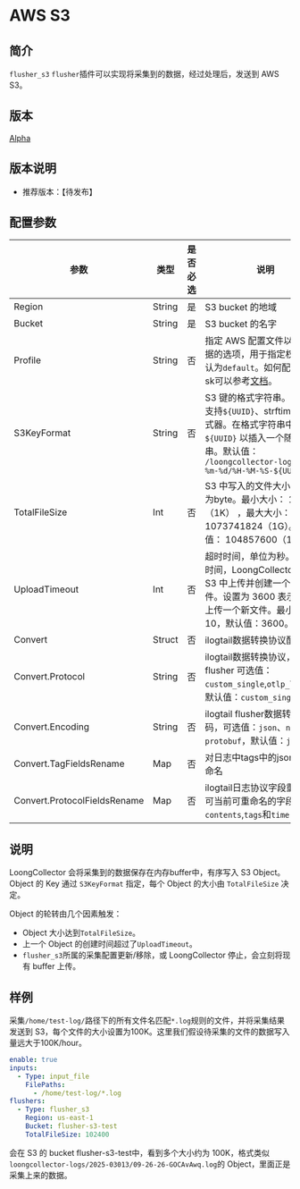 # AWS S3

## 简介

`flusher_s3` `flusher`插件可以实现将采集到的数据，经过处理后，发送到 AWS S3。

## 版本

[Alpha](../../stability-level.md)

## 版本说明

* 推荐版本：【待发布】

## 配置参数

| 参数                                | 类型       | 是否必选 | 说明                                                                                 |
|-----------------------------------|----------|------|------------------------------------------------------------------------------------|
| Region                            | String   | 是    | S3 bucket 的地域 |
| Bucket                            | String   | 是    | S3 bucket 的名字 |
| Profile                           | String   | 否    | 指定 AWS 配置文件以提供凭据的选项，用于指定权限，默认为`default`。如何配置ak、sk可以参考[文档](https://docs.aws.amazon.com/sdkref/latest/guide/file-format.html)。 |
| S3KeyFormat                       | String   | 否    | S3 键的格式字符串。此选项支持`${UUID}`、strftime 时间格式器。在格式字符串中添加 `${UUID}` 以插入一个随机字符串。默认值： `/loongcollector-logs/%Y-%m-%d/%H-%M-%S-${UUID}.log` |
| TotalFileSize                     | Int      | 否    | S3 中写入的文件大小，单位为byte。最小大小： 1024（1K） ，最大大小： 1073741824（1G）。默认值： 104857600（100M）。 |
| UploadTimeout                     | Int      | 否    | 超时时间，单位为秒。超过该时间，LoongCollector 将在 S3 中上传并创建一个新的文件。设置为 3600 表示每小时上传一个新文件。最小值：10，默认值：3600。 |
| Convert                           | Struct   | 否    | ilogtail数据转换协议配置                                                                   |
| Convert.Protocol                  | String   | 否    | ilogtail数据转换协议，kafka flusher 可选值：`custom_single`,`otlp_log_v1`。默认值：`custom_single` |
| Convert.Encoding                  | String   | 否    | ilogtail flusher数据转换编码，可选值：`json`、`none`、`protobuf`，默认值：`json`                     |
| Convert.TagFieldsRename           | Map      | 否    | 对日志中tags中的json字段重命名                                                                |
| Convert.ProtocolFieldsRename      | Map      | 否    | ilogtail日志协议字段重命名，可当前可重命名的字段：`contents`,`tags`和`time`                              |

## 说明

LoongCollector 会将采集到的数据保存在内存buffer中，有序写入 S3 Object。Object 的 Key 通过 `S3KeyFormat` 指定，每个 Object 的大小由 `TotalFileSize` 决定。

Object 的轮转由几个因素触发：

* Object 大小达到`TotalFileSize`。
* 上一个 Object 的创建时间超过了`UploadTimeout`。
* `flusher_s3`所属的采集配置更新/移除，或 LoongCollector 停止，会立刻将现有 buffer 上传。

## 样例

采集`/home/test-log/`路径下的所有文件名匹配`*.log`规则的文件，并将采集结果发送到 S3，每个文件的大小设置为100K。这里我们假设待采集的文件的数据写入量远大于100K/hour。

```yaml
enable: true
inputs:
  - Type: input_file
    FilePaths: 
      - /home/test-log/*.log
flushers:
  - Type: flusher_s3
    Region: us-east-1
    Bucket: flusher-s3-test
    TotalFileSize: 102400
```

会在 S3 的 bucket flusher-s3-test中，看到多个大小约为 100K，格式类似`loongcollector-logs/2025-03013/09-26-26-GOCAvAwq.log`的 Object，里面正是采集上来的数据。
